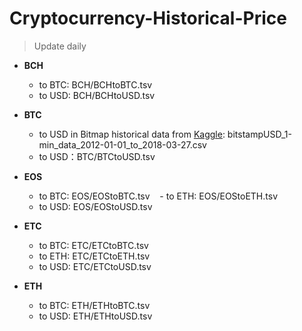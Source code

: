 # Cryptocurrency-Historical-Price

>Update daily
 
* **BCH**
    - to BTC: BCH/BCHtoBTC.tsv
    - to USD: BCH/BCHtoUSD.tsv
 
* **BTC**
    - to USD in Bitmap historical data from [Kaggle](https://www.kaggle.com/mczielinski/bitcoin-historical-data/data): bitstampUSD_1-min_data_2012-01-01_to_2018-03-27.csv
    - to USD：BTC/BTCtoUSD.tsv
 
* **EOS**
    - to BTC: EOS/EOStoBTC.tsv
    - to ETH: EOS/EOStoETH.tsv
    - to USD: EOS/EOStoUSD.tsv
 
* **ETC**
    - to BTC: ETC/ETCtoBTC.tsv
    - to ETH: ETC/ETCtoETH.tsv
    - to USD: ETC/ETCtoUSD.tsv
 
* **ETH**
    - to BTC: ETH/ETHtoBTC.tsv
    - to USD: ETH/ETHtoUSD.tsv
